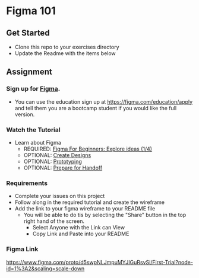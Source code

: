 # Figma 101

## Get Started

- Clone this repo to your exercises directory
- Update the Readme with the items below

## Assignment

### Sign up for [Figma](https://figma.com).

- You can use the education sign up at https://figma.com/education/apply and tell them you are a bootcamp student if you would like the full version.

### Watch the Tutorial

- Learn about Figma
  - REQUIRED: [Figma For Beginners: Explore ideas (1/4)](https://youtu.be/dXQ7IHkTiMM)
  - OPTIONAL: [Create Designs](https://youtu.be/wvFd-z7jSaA)
  - OPTIONAL: [Prototyping](https://youtu.be/lTIeZ2ahEkQ)
  - OPTIONAL: [Prepare for Handoff](https://youtu.be/EQ_FL6u8EyM)

### Requirements

- Complete your issues on this project
- Follow along in the required tutorial and create the wireframe
- Add the link to your figma wireframe to your README file
  - You will be able to do tis by selecting the "Share" button in the top right hand of the screen.
    - Select Anyone with the Link can View
    - Copy Link and Paste into your README

### Figma Link

https://www.figma.com/proto/d5swpNLJmpuMYJIGuRsvSi/First-Trial?node-id=1%3A2&scaling=scale-down
